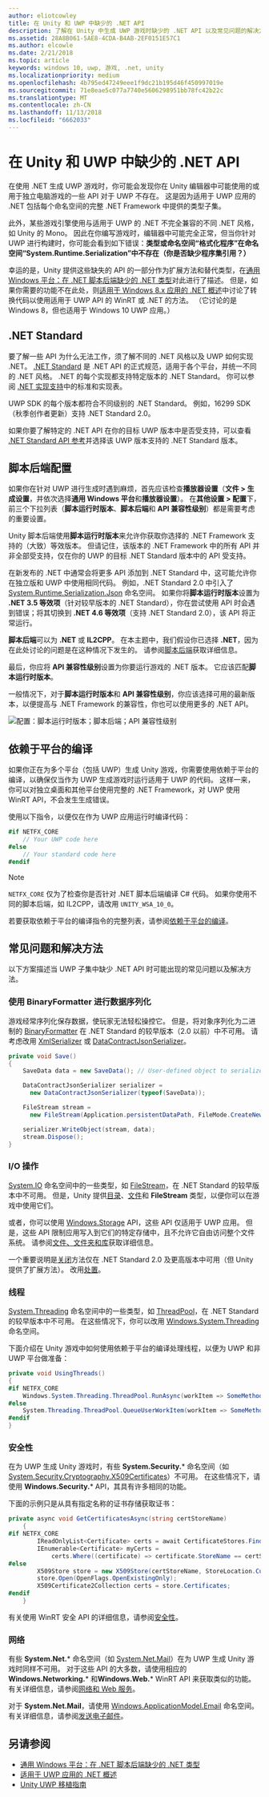```yaml
---
author: eliotcowley
title: 在 Unity 和 UWP 中缺少的 .NET API
description: 了解在 Unity 中生成 UWP 游戏时缺少的 .NET API 以及常见问题的解决方案。
ms.assetid: 28A8B061-5AE8-4CDA-B4AB-2EF0151E57C1
ms.author: elcowle
ms.date: 2/21/2018
ms.topic: article
keywords: windows 10, uwp, 游戏, .net, unity
ms.localizationpriority: medium
ms.openlocfilehash: 4b795ed47249eee1f9dc21b195d46f450997019e
ms.sourcegitcommit: 71e8eae5c077a7740e5606298951bb78fc42b22c
ms.translationtype: MT
ms.contentlocale: zh-CN
ms.lasthandoff: 11/13/2018
ms.locfileid: "6662033"
---
```

# <a name="missing-net-apis-in-unity-and-uwp"></a>在 Unity 和 UWP 中缺少的 .NET API

在使用 .NET 生成 UWP 游戏时，你可能会发现你在 Unity 编辑器中可能使用的或用于独立电脑游戏的一些 API 对于 UWP 不存在。 这是因为适用于 UWP 应用的 .NET 包括每个命名空间的完整 .NET Framework 中提供的类型子集。

此外，某些游戏引擎使用与适用于 UWP 的 .NET 不完全兼容的不同 .NET 风格，如 Unity 的 Mono。 因此在你编写游戏时，编辑器中可能完全正常，但当你针对 UWP 进行构建时，你可能会看到如下错误：**类型或命名空间“格式化程序”在命名空间“System.Runtime.Serialization”中不存在（你是否缺少程序集引用？）**

幸运的是，Unity 提供这些缺失的 API 的一部分作为扩展方法和替代类型，在[通用 Windows 平台：在 .NET 脚本后端缺少的 .NET 类型](https://docs.unity3d.com/Manual/windowsstore-missingtypes.html)对此进行了描述。 但是，如果你需要的功能不在此处，则[适用于 Windows 8.x 应用的 .NET 概述](https://msdn.microsoft.com/library/windows/apps/br230302)中讨论了转换代码以使用适用于 UWP API 的 WinRT 或 .NET 的方法。 （它讨论的是 Windows 8，但也适用于 Windows 10 UWP 应用。）

## <a name="net-standard"></a>.NET Standard

要了解一些 API 为什么无法工作，须了解不同的 .NET 风格以及 UWP 如何实现 .NET。 [.NET Standard](https://docs.microsoft.com/dotnet/standard/net-standard) 是 .NET API 的正式规范，适用于各个平台，并统一不同的 .NET 风格。 .NET 的每个实现都支持特定版本的 .NET Standard。 你可以参阅 [.NET 实现支持](https://docs.microsoft.com/dotnet/standard/net-standard#net-implementation-support)中的标准和实现表。

UWP SDK 的每个版本都符合不同级别的 .NET Standard。 例如，16299 SDK（秋季创作者更新）支持 .NET Standard 2.0。

如果你要了解特定的 .NET API 在你的目标 UWP 版本中是否受支持，可以查看 [.NET Standard API 参考](https://docs.microsoft.com/dotnet/api/index?view=netstandard-2.0)并选择该 UWP 版本支持的 .NET Standard 版本。

## <a name="scripting-backend-configuration"></a>脚本后端配置

如果你在针对 UWP 进行生成时遇到麻烦，首先应该检查**播放器设置**（**文件 > 生成设置**，并依次选择**通用 Windows 平台**和**播放器设置**）。 在**其他设置 > 配置**下，前三个下拉列表（**脚本运行时版本**、**脚本后端**和 **API 兼容性级别**）都是需要考虑的重要设置。

Unity 脚本后端使用**脚本运行时版本**来允许你获取你选择的 .NET Framework 支持的（大致）等效版本。 但请记住，该版本的 .NET Framework 中的所有 API 并非全部受支持，仅在你的 UWP 的目标 .NET Standard 版本中的 API 受支持。

在新发布的 .NET 中通常会将更多 API 添加到 .NET Standard 中，这可能允许你在独立版和 UWP 中使用相同代码。 例如，.NET Standard 2.0 中引入了 [System.Runtime.Serialization.Json](https://docs.microsoft.com/dotnet/api/system.runtime.serialization.json) 命名空间。 如果你将**脚本运行时版本**设置为 **.NET 3.5 等效项**（针对较早版本的 .NET Standard），你在尝试使用 API 时会遇到错误；将其切换到 **.NET 4.6 等效项**（支持 .NET Standard 2.0），该 API 将正常运行。

**脚本后端**可以为 **.NET** 或 **IL2CPP**。 在本主题中，我们假设你已选择 **.NET**，因为在此处讨论的问题是在这种情况下发生的。 请参阅[脚本后端](https://docs.unity3d.com/Manual/windowsstore-scriptingbackends.html)获取详细信息。

最后，你应将 **API 兼容性级别**设置为你要运行游戏的 .NET 版本。 它应该匹配**脚本运行时版本**。

一般情况下，对于**脚本运行时版本**和 **API 兼容性级别**，你应该选择可用的最新版本，以便提高与 .NET Framework 的兼容性，你也可以使用更多的 .NET API。

![配置：脚本运行时版本；脚本后端；API 兼容性级别](images/missing-dot-net-apis-in-unity-1.png)

## <a name="platform-dependent-compilation"></a>依赖于平台的编译

如果你正在为多个平台（包括 UWP）生成 Unity 游戏，你需要使用依赖于平台的编译，以确保仅当作为 UWP 生成游戏时运行适用于 UWP 的代码。 这样一来，你可以对独立桌面和其他平台使用完整的 .NET Framework，对 UWP 使用 WinRT API，不会发生生成错误。

使用以下指令，以便仅在作为 UWP 应用运行时编译代码：

```csharp
#if NETFX_CORE
    // Your UWP code here
#else
    // Your standard code here
#endif
```

> [!NOTE]
> `NETFX_CORE` 仅为了检查你是否针对 .NET 脚本后端编译 C# 代码。 如果你使用不同的脚本后端，如 IL2CPP，请改用 `UNITY_WSA_10_0`。

若要获取依赖于平台的编译指令的完整列表，请参阅[依赖于平台的编译](https://docs.unity3d.com/Manual/PlatformDependentCompilation.html)。

## <a name="common-issues-and-workarounds"></a>常见问题和解决方法

以下方案描述当 UWP 子集中缺少 .NET API 时可能出现的常见问题以及解决方法。

### <a name="data-serialization-using-binaryformatter"></a>使用 BinaryFormatter 进行数据序列化

游戏经常序列化保存数据，使玩家无法轻松操控它。 但是，将对象序列化为二进制的 [BinaryFormatter](https://docs.microsoft.com/dotnet/api/system.runtime.serialization.formatters.binary.binaryformatter) 在 .NET Standard 的较早版本（2.0 以前）中不可用。 请考虑改用 [XmlSerializer](https://docs.microsoft.com/dotnet/api/system.xml.serialization.xmlserializer) 或 [DataContractJsonSerializer](https://docs.microsoft.com/dotnet/api/system.runtime.serialization.json.datacontractjsonserializer)。

```csharp
private void Save()
{
    SaveData data = new SaveData(); // User-defined object to serialize

    DataContractJsonSerializer serializer = 
      new DataContractJsonSerializer(typeof(SaveData));

    FileStream stream = 
      new FileStream(Application.persistentDataPath, FileMode.CreateNew);

    serializer.WriteObject(stream, data);
    stream.Dispose();
}
```

### <a name="io-operations"></a>I/O 操作

[System.IO](https://docs.microsoft.com/dotnet/api/system.io) 命名空间中的一些类型，如 [FileStream](https://docs.microsoft.com/dotnet/api/system.io.filestream)，在 .NET Standard 的较早版本中不可用。 但是，Unity 提供[目录](https://docs.microsoft.com/dotnet/api/system.io.directory)、[文件](https://docs.microsoft.com/dotnet/api/system.io.file)和 **FileStream** 类型，以便你可以在游戏中使用它们。

或者，你可以使用 [Windows.Storage](https://docs.microsoft.com/uwp/api/Windows.Storage) API，这些 API 仅适用于 UWP 应用。 但是，这些 API 限制应用写入到它们的特定存储中，且不允许它自由访问整个文件系统。 请参阅[文件、文件夹和库](https://docs.microsoft.com/windows/uwp/files/)获取详细信息。

一个重要说明是[关闭](https://docs.microsoft.com/dotnet/api/system.io.stream.close)方法仅在 .NET Standard 2.0 及更高版本中可用（但 Unity 提供了扩展方法）。 改用[处置](https://docs.microsoft.com/dotnet/api/system.io.stream.dispose)。

### <a name="threading"></a>线程

[System.Threading](https://docs.microsoft.com/dotnet/api/system.threading) 命名空间中的一些类型，如 [ThreadPool](https://docs.microsoft.com/dotnet/api/system.threading.threadpool)，在 .NET Standard 的较早版本中不可用。 在这些情况下，你可以改用 [Windows.System.Threading](https://docs.microsoft.com/uwp/api/windows.system.threading) 命名空间。

下面介绍在 Unity 游戏中如何使用依赖于平台的编译处理线程，以便为 UWP 和非 UWP 平台做准备：

```csharp
private void UsingThreads()
{
#if NETFX_CORE
    Windows.System.Threading.ThreadPool.RunAsync(workItem => SomeMethod());
#else
    System.Threading.ThreadPool.QueueUserWorkItem(workItem => SomeMethod());
#endif
}
```

### <a name="security"></a>安全性

在为 UWP 生成 Unity 游戏时，有些 **System.Security.*** 命名空间（如 [System.Security.Cryptography.X509Certificates](https://docs.microsoft.com/dotnet/api/system.security.cryptography.x509certificates?view=netstandard-2.0)）不可用。 在这些情况下，请使用 **Windows.Security.*** API，其具有许多相同的功能。

下面的示例只是从具有指定名称的证书存储获取证书：

```cs
private async void GetCertificatesAsync(string certStoreName)
    {
#if NETFX_CORE
        IReadOnlyList<Certificate> certs = await CertificateStores.FindAllAsync();
        IEnumerable<Certificate> myCerts = 
            certs.Where((certificate) => certificate.StoreName == certStoreName);
#else
        X509Store store = new X509Store(certStoreName, StoreLocation.CurrentUser);
        store.Open(OpenFlags.OpenExistingOnly);
        X509Certificate2Collection certs = store.Certificates;
#endif
    }
```

有关使用 WinRT 安全 API 的详细信息，请参阅[安全性](https://docs.microsoft.com/windows/uwp/security/)。

### <a name="networking"></a>网络

有些 **System&period;Net.*** 命名空间（如 [System.Net.Mail](https://docs.microsoft.com/dotnet/api/system.net.mail?view=netstandard-2.0)）在为 UWP 生成 Unity 游戏时同样不可用。 对于这些 API 的大多数，请使用相应的 **Windows.Networking.*** 和**Windows.Web.*** WinRT API 来获取类似的功能。 有关详细信息，请参阅[网络和 Web 服务](https://docs.microsoft.com/windows/uwp/networking/)。

对于 **System.Net.Mail**，请使用 [Windows.ApplicationModel.Email](https://docs.microsoft.com/uwp/api/windows.applicationmodel.email) 命名空间。 有关详细信息，请参阅[发送电子邮件](https://docs.microsoft.com/windows/uwp/contacts-and-calendar/sending-email)。

## <a name="see-also"></a>另请参阅

* [通用 Windows 平台：在 .NET 脚本后端缺少的 .NET 类型](https://docs.unity3d.com/Manual/windowsstore-missingtypes.html)
* [适用于 UWP 应用的 .NET 概述](https://msdn.microsoft.com/library/windows/apps/br230302)
* [Unity UWP 移植指南](https://unity3d.com/partners/microsoft/porting-guides)